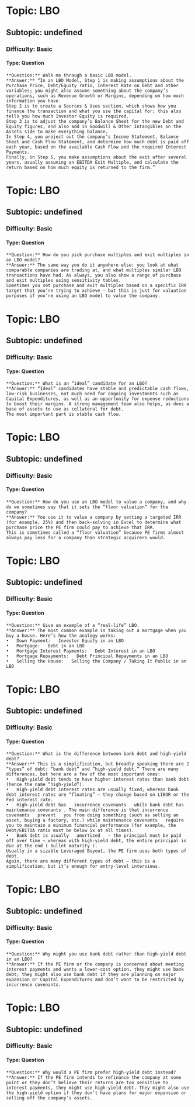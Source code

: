 # Topic: LBO
## Subtopic: undefined
### Difficulty: Basic
#### Type: Question
    **Question:** Walk me through a basic LBO model.
    **Answer:** “In an LBO Model, Step 1 is making assumptions about the Purchase Price, Debt/Equity ratio, Interest Rate on Debt and other variables; you might also assume something about the company’s operations, such as Revenue Growth or Margins, depending on how much information you have.
    Step 2 is to create a Sources & Uses section, which shows how you finance the transaction and what you use the capital for; this also tells you how much Investor Equity is required.
    Step 3 is to adjust the company’s Balance Sheet for the new Debt and Equity figures, and also add in Goodwill & Other Intangibles on the Assets side to make everything balance.
    In Step 4, you project out the company’s Income Statement, Balance Sheet and Cash Flow Statement, and determine how much debt is paid off each year, based on the available Cash Flow and the required Interest Payments.
    Finally, in Step 5, you make assumptions about the exit after several years, usually assuming an EBITDA Exit Multiple, and calculate the return based on how much equity is returned to the firm.”

# Topic: LBO
## Subtopic: undefined
### Difficulty: Basic
#### Type: Question
    **Question:** How do you pick purchase multiples and exit multiples in an LBO model?
    **Answer:** The same way you do it anywhere else: you look at what comparable companies are trading at, and what multiples similar LBO transactions have had. As always, you also show a range of purchase and exit multiples using sensitivity tables.
    Sometimes you set purchase and exit multiples based on a specific IRR target that you’re trying to achieve – but this is just for valuation purposes if you’re using an LBO model to value the company.

# Topic: LBO
## Subtopic: undefined
### Difficulty: Basic
#### Type: Question
    **Question:** What is an “ideal” candidate for an LBO?
    **Answer:** “Ideal” candidates have stable and predictable cash flows, low-risk businesses, not much need for ongoing investments such as Capital Expenditures, as well as an opportunity for expense reductions to boost their margins. A strong management team also helps, as does a base of assets to use as collateral for debt.
    The most important part is stable cash flow.

# Topic: LBO
## Subtopic: undefined
### Difficulty: Basic
#### Type: Question
    **Question:** How do you use an LBO model to value a company, and why do we sometimes say that it sets the “floor valuation” for the company?
    **Answer:** You use it to value a company by setting a targeted IRR (for example, 25%) and then back-solving in Excel to determine what purchase price the PE firm could pay to achieve that IRR.
    This is sometimes called a “floor valuation” because PE firms almost always pay less for a company than strategic acquirers would.

# Topic: LBO
## Subtopic: undefined
### Difficulty: Basic
#### Type: Question
    **Question:** Give an example of a “real-life” LBO.
    **Answer:** The most common example is taking out a mortgage when you buy a house. Here’s how the analogy works:
    •   Down Payment:   Investor Equity in an LBO
    •   Mortgage:   Debt in an LBO
    •   Mortgage Interest Payments:   Debt Interest in an LBO
    •   Mortgage Repayments:   Debt Principal Repayments in an LBO
    •   Selling the House:   Selling the Company / Taking It Public in an LBO


# Topic: LBO
## Subtopic: undefined
### Difficulty: Basic
#### Type: Question
    **Question:** What is the difference between bank debt and high-yield debt?
    **Answer:** This is a simplification, but broadly speaking there are 2 “types” of debt: “bank debt” and “high-yield debt.” There are many differences, but here are a few of the most important ones:
    •   High-yield debt tends to have higher interest rates than bank debt (hence the name “high-yield”).
    •   High-yield debt interest rates are usually fixed, whereas bank debt interest rates are “floating” – they change based on LIBOR or the Fed interest rate.
    •   High-yield debt has   incurrence covenants   while bank debt has   maintenance covenants . The main difference is that incurrence covenants   prevent   you from doing something (such as selling an asset, buying a factory, etc.) while maintenance covenants   require   you to maintain a minimum financial performance (for example, the Debt/EBITDA ratio must be below 5x at all times).
    •   Bank debt is usually   amortized   – the principal must be paid off over time – whereas with high-yield debt, the entire principal is due at the end ( bullet maturity ).
    Usually in a sizable Leveraged Buyout, the PE firm uses both types of debt.
    Again, there are many different types of debt – this is a simplification, but it’s enough for entry-level interviews.

# Topic: LBO
## Subtopic: undefined
### Difficulty: Basic
#### Type: Question
    **Question:** Why might you use bank debt rather than high-yield debt in an LBO?
    **Answer:** If the PE firm or the company is concerned about meeting interest payments and wants a lower-cost option, they might use bank debt; they might also use bank debt if they are planning on major expansion or Capital Expenditures and don’t want to be restricted by incurrence covenants.

# Topic: LBO
## Subtopic: undefined
### Difficulty: Basic
#### Type: Question
    **Question:** Why would a PE firm prefer high-yield debt instead?
    **Answer:** If the PE firm intends to refinance the company at some point or they don’t believe their returns are too sensitive to interest payments, they might use high-yield debt. They might also use the high-yield option if they don’t have plans for major expansion or selling off the company’s assets.
